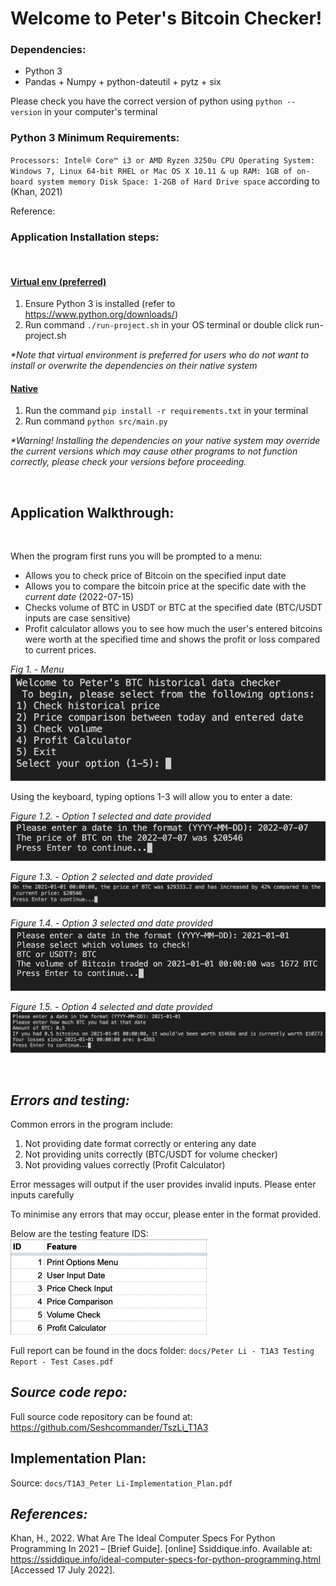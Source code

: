 # Welcome to Peter's Bitcoin Checker!

### Dependencies:

- Python 3
- Pandas + Numpy + python-dateutil + pytz + six

Please check you have the correct version of python using `python --version` in your computer's terminal

### Python 3 Minimum Requirements:

`Processors: Intel® Core™ i3 or AMD Ryzen 3250u CPU Operating System: Windows 7, Linux 64-bit RHEL or Mac OS X 10.11 & up RAM: 1GB of on-board system memory Disk Space: 1-2GB of Hard Drive space` according to (Khan, 2021)

Reference:

### Application Installation steps:

<br>

#### <u>Virtual env (preferred)</u>

1. Ensure Python 3 is installed (refer to https://www.python.org/downloads/)
2. Run command `./run-project.sh` in your OS terminal or double click run-project.sh

_\*Note that virtual environment is preferred for users who do not want to install or overwrite the dependencies on their native system_

#### <u>Native</u>

1. Run the command `pip install -r requirements.txt` in your terminal
2. Run command `python src/main.py`

_\*Warning! Installing the dependencies on your native system may override the current versions which may cause other programs to not function correctly, please check your versions before proceeding._

<br>

## Application Walkthrough:

<br>

When the program first runs you will be prompted to a menu:

- Allows you to check price of Bitcoin on the specified input date
- Allows you to compare the bitcoin price at the specific date with the _current date_ (2022-07-15)
- Checks volume of BTC in USDT or BTC at the specified date (BTC/USDT inputs are case sensitive)
- Profit calculator allows you to see how much the user's entered bitcoins were worth at the specified time and shows the profit or loss compared to current prices.

_Fig 1. - Menu_
![menu](./docs/Options%20menu%20interface.png)

Using the keyboard, typing options 1-3 will allow you to enter a date:
<br>

_Figure 1.2. - Option 1 selected and date provided_
![Pricecheck](./docs/price%20check%20interface.png)

_Figure 1.3. - Option 2 selected and date provided_
![Pricecomparison](./docs/Price%20comparison%20interface.png)

_Figure 1.4. - Option 3 selected and date provided_
![volumecheck](./docs/Volume%20Check%20Interface.png)

_Figure 1.5. - Option 4 selected and date provided_
![profitcalc](./docs/Profit%20Calc%20Interface.png)

<br>

## _Errors and testing:_

Common errors in the program include:

1. Not providing date format correctly or entering any date
2. Not providing units correctly (BTC/USDT for volume checker)
3. Not providing values correctly (Profit Calculator)

Error messages will output if the user provides invalid inputs. Please enter inputs carefully

To minimise any errors that may occur, please enter in the format provided.

Below are the testing feature IDS:
![Ids](./docs/Feature%20IDs.png)

Full report can be found in the docs folder:
`docs/Peter Li - T1A3 Testing Report - Test Cases.pdf`

## _Source code repo:_

Full source code repository can be found at:
https://github.com/Seshcommander/TszLi_T1A3

## Implementation Plan:

Source: `docs/T1A3_Peter Li-Implementation_Plan.pdf`

## _References:_

Khan, H., 2022. What Are The Ideal Computer Specs For Python Programming In 2021 – [Brief Guide]. [online] Ssiddique.info. Available at: <https://ssiddique.info/ideal-computer-specs-for-python-programming.html> [Accessed 17 July 2022].
